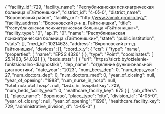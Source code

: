 {
    "facility_id": 729,
    "facility_name": "Республиканская психиатрическая больница «Гайтюнишки»",
    "district_id": "4-05-0",
    "district_name": "Вороновский район",
    "facility_url": "http:\/\/www.zamok.grodno.by\/",
    "facility_address": "Вороновский р-н д. Гайтюнишки",
    "title": "Республиканская психиатрическая больница «Гайтюнишки»",
    "facility_type": "0",
    "ap_1": "0",
    "name": "Республиканская психиатрическая больница «Гайтюнишки»",
    "state": "public institution",
    "stats": [],
    "med_id": 10214628,
    "address": "Вороновский р-н д. Гайтюнишки",
    "devices": [],
    "coord_x_y": {
        "crs": {
            "type": "name",
            "properties": {
                "name": "EPSG:4326"
            }
        },
        "type": "Point",
        "coordinates": [
            25.1463,
            54.0821
        ]
    },
    "beds_stats": [
        {
            "url": "https:\/\/slcrb.by\/otdelenie-funktsionalnoj-diagnostiki\/",
            "dep_name": "отделение функциональной диагностики",
            "date_year": "2023",
            "num_beds_dep": 0,
            "num_deps_year": 27,
            "num_doctors_dep": 0,
            "num_doctors_med": 0,
            "year_of_closing": null,
            "year_of_opening": "1988",
            "num_nurse_in_hosp": null,
            "total_nub_staf_hosp": null,
            "beds_in_hospital_key": 729,
            "num_beds_facility_year": 0,
            "healthcare_facility_key": 675
        }
    ],
    "job_offers": [],
    "place_name": "Вороново",
    "place_type": "city",
    "division_id": "4-05-0",
    "year_of_closing": null,
    "year_of_opening": "1996",
    "healthcare_facility_key": 729,
    "administrative_division_id": "4-05-0"
}
